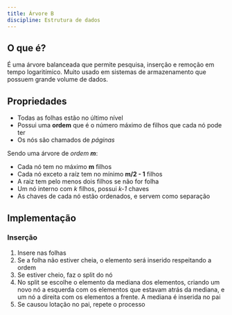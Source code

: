 ```yaml
---
title: Árvore B
discipline: Estrutura de dados
---
```


## O que é?

É uma árvore balanceada que permite pesquisa, inserção e remoção em tempo logaritímico. Muito usado em sistemas de armazenamento que possuem grande volume de dados.

## Propriedades

- Todas as folhas estão no último nível
- Possui uma **ordem** que é o número máximo de filhos que cada nó pode ter
- Os nós são chamados de *páginas*

Sendo uma árvore de *ordem **m***:

- Cada nó tem no máximo **m** filhos
- Cada nó exceto a raíz tem no mínimo **m/2 - 1** filhos
- A raiz tem pelo menos dois filhos se não for folha
- Um nó interno com *k* filhos, possui *k-1* chaves
- As chaves de cada nó estão ordenados, e servem como separação

## Implementação

### Inserção

1. Insere nas folhas
2. Se a folha não estiver cheia, o elemento será inserido respeitando a ordem
3. Se estiver cheio, faz o split do nó
4. No split se escolhe o elemento da mediana dos elementos, criando um novo nó a esquerda com os elementos que estavam atrás da mediana, e um nó a direita com os elementos a frente. A mediana é inserida no pai
5. Se causou lotação no pai, repete o processo
